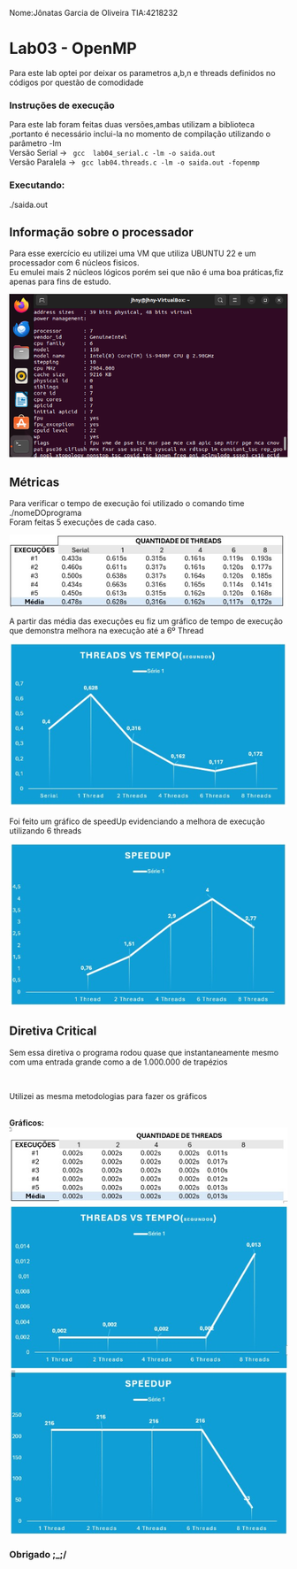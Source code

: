 Nome:Jônatas Garcia de Oliveira TIA:4218232
# Lab03 - OpenMP
  Para este lab optei por deixar os parametros a,b,n e threads definidos no códigos por questão de comodidade
### Instruções de execução
<p>
   Para este lab foram feitas duas versões,ambas utilizam a biblioteca <math.h>,portanto é necessário inclui-la no momento de compilação utilizando o parâmetro -lm<br>
   Versão Serial -> <code> gcc  lab04_serial.c -lm -o saida.out </code> <br>
   Versão Paralela -> <code> gcc lab04.threads.c -lm -o saida.out -fopenmp </code>
</p>

### Executando:
  ./saida.out

## Informação sobre o processador
   <p>Para esse exercício eu utilizei uma VM que utiliza UBUNTU 22 e um processador com 6 núcleos fisicos.<br>
   Eu emulei mais 2 núcleos lógicos porém sei que não é uma boa práticas,fiz apenas para fins de estudo.</p>
   <img src ="https://github.com/Jonatas-G-Oliveira/ComputacaoParelela/blob/main/lab03Threads/imagens/info_cpu.png">
   

## Métricas
  <p>
      Para verificar o tempo de execução foi utilizado o comando time ./nomeDOprograma<br>
      Foram feitas 5 execuções de cada caso.
  </p>
  <img src ="https://github.com/Jonatas-G-Oliveira/ComputacaoParelela/blob/main/lab04OpenMp/imagens/execucao.jpg">
  <p>A partir das média das execuções eu fiz um gráfico de tempo de execução que demonstra melhora na execução até a 6º Thread</p>
  <img src ="https://github.com/Jonatas-G-Oliveira/ComputacaoParelela/blob/main/lab04OpenMp/imagens/tempo_threads.jpg">
  <p>Foi feito um gráfico de speedUp evidenciando a melhora de execução utilizando 6 threads</p>
  <img src ="https://github.com/Jonatas-G-Oliveira/ComputacaoParelela/blob/main/lab04OpenMp/imagens/speedUp.jpg">


## Diretiva Critical
  <p>Sem essa diretiva o programa rodou quase que instantaneamente mesmo com uma entrada grande como a de 1.000.000 de trapézios<p><br>
  <p>Utilizei as mesma metodologias para fazer os gráficos</p><br>
  <strong>Gráficos: </strong><br>
  <img src = "https://github.com/Jonatas-G-Oliveira/ComputacaoParelela/blob/main/lab04OpenMp/imagens/execucao_diretiva.jpg">
  <img src = "https://github.com/Jonatas-G-Oliveira/ComputacaoParelela/blob/main/lab04OpenMp/imagens/tempo_threads_diretiva.jpg">
  <img src = "https://github.com/Jonatas-G-Oliveira/ComputacaoParelela/blob/main/lab04OpenMp/imagens/speedUp_diretivas.jpg">
  
### Obrigado ;_;/



